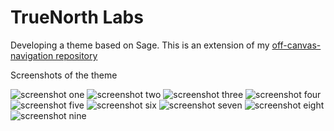 # TrueNorth Labs

Developing a theme based on Sage. This is an extension of my [off-canvas-navigation repository](https://github.com/mmmason3333/off-canvas-navigation)

Screenshots of the theme

![screenshot one](github.com/mmason33/TrueNorthLabs/assets/images/true-north-screen-1.jpg)
![screenshot two](github.com/mmason33/TrueNorthLabs/assets/images/true-north-screen-2.jpg)
![screenshot three](github.com/mmason33/TrueNorthLabs/assets/images/true-north-screen-3.jpg)
![screenshot four](github.com/mmason33/TrueNorthLabs/assets/images/true-north-screen-4.jpg)
![screenshot five](github.com/mmason33/TrueNorthLabs/assets/images/true-north-screen-5.jpg)
![screenshot six](github.com/mmason33/TrueNorthLabs/assets/images/true-north-screen-6.jpg)
![screenshot seven](github.com/mmason33/TrueNorthLabs/assets/images/true-north-screen-7.jpg)
![screenshot eight](github.com/mmason33/TrueNorthLabs/assets/images/true-north-screen-8.jpg)
![screenshot nine](github.com/mmason33/TrueNorthLabs/assets/images/true-north-screen-9.jpg)
